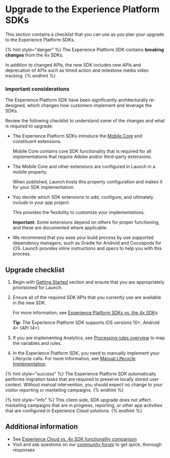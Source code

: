# Upgrade to the Experience Platform SDKs

This section contains a checklist that you can use as you plan your upgrade to the Experience Platform SDKs.

{% hint style="danger" %}
The Experience Platform SDK contains **breaking changes** from the 4x SDKs.

In addition to changed APIs, the new SDK includes new APIs and deprecation of APIs such as timed action and milestone media video tracking.
{% endhint %}

### Important considerations

The Experience Platform SDK have been significantly architecturally re-designed, which changes how customers implement and leverage the SDKs.

Review the following checklist to understand some of the changes and what is required to upgrade:

* The Experience Platform SDKs introduce the [Mobile Core](../../using-mobile-extensions/mobile-core/) and constituent extensions.

  Mobile Core contains core SDK functionality that is required for all implementations that require Adobe and/or third-party extensions.

* The Mobile Core and other extensions are configured in Launch in a mobile property.

  When published, Launch hosts this property configuration and makes it for your SDK implementation.

* You decide which SDK extensions to add, configure, and ultimately include in your app project.

  This provides the flexibility to customize your implementations.

  **Important**: Some extensions depend on others for proper functioning, and these are documented where applicable.

* We recommend that you ease your build process by use supported dependency managers, such as Gradle for Android and Cocoapods for iOS. Launch provides inline instructions and specs to help you with this process.

## Upgrade checklist

1. Begin with [Getting Started](../../getting-started/create-a-mobile-property.md) section and ensure that you are appropriately provisioned for Launch.
2. Ensure all of the required SDK APIs that you currently use are available in the new SDK.

   For more information, see [Experience Platform SDKs vs. the 4x SDK](aepvs4x.md)s.

   **Tip**: The Experience Platform SDK supports iOS versions 10+, Android 4+ \(API 14+\).

3. If you are implementing Analytics, see [Processing rules overview](https://docs.adobe.com/content/help/en/analytics/admin/admin-tools/processing-rules/processing-rules.html) to map the variables and rules.
4. In the Experience Platform SDK, you need to manually implement your Lifecycle calls. For more information, see [Manual Lifecycle Implementation](manual-lifecycle-implementation.md).

{% hint style="success" %}
The Experience Platform SDK automatically performs migration tasks that are required to preserve locally stored user context. Without manual intervention, you should expect no change to your visitor reporting or marketing campaigns.
{% endhint %}

{% hint style="info" %}
This client-side, SDK upgrade does not affect marketing campaigns that are in progress, reporting, or other app activities that are configured in Experience Cloud solutions.
{% endhint %}

## Additional information

* See [Experience Cloud vs. 4x SDK functionality comparison](aepvs4x.md)
* Visit and ask questions on our [community forum](https://forums.adobe.com/community/experience-cloud/platform/launch/sdk) to get quick, thorough responses
